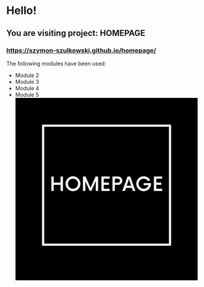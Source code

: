 # Hello!
## You are visiting project: HOMEPAGE
### https://szymon-szulkowski.github.io/homepage/
The following modules have been used:
- Module 2
- Module 3
- Module 4
- Module 5
![HOMEPAGE](/HOMEPAGE.png)
